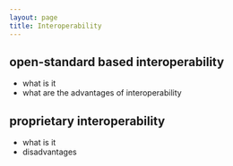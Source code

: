 ```yaml
---
layout: page
title: Interoperability
---
```


## open-standard based interoperability

- what is it
- what are the advantages of interoperability 

## proprietary interoperability 

- what is it
- disadvantages